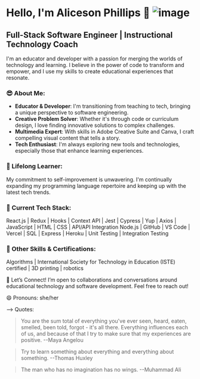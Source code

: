 # Hello, I'm Aliceson Phillips 👋 ![image](https://github.com/AliMickey1/AliMickey1/assets/112175275/4edbaa21-d813-42ee-b1b5-eb7df91aceeb)

## Full-Stack Software Engineer | Instructional Technology Coach

I'm an educator and developer with a passion for merging the worlds of technology and learning. I believe in the power of code to transform and empower, and I use my skills to create educational experiences that resonate.

### 😎 About Me:
- **Educator & Developer**: I'm transitioning from teaching to tech, bringing a unique perspective to software engineering.
- **Creative Problem Solver**: Whether it's through code or curriculum design, I love finding innovative solutions to complex challenges.
- **Multimedia Expert**: With skills in Adobe Creative Suite and Canva, I craft compelling visual content that tells a story.
- **Tech Enthusiast**: I'm always exploring new tools and technologies, especially those that enhance learning experiences.

### 🚀 Lifelong Learner:
My commitment to self-improvement is unwavering. I'm continually expanding my programming language repertoire and keeping up with the latest tech trends.

### 🎯 Current Tech Stack:
React.js | Redux | Hooks | Context API | Jest | Cypress | Yup | Axios | JavaScript | HTML | CSS | API/API Integration
Node.js | GitHub | VS Code | Vercel | SQL | Express | Heroku | Unit Testing | Integration Testing

### 🎯 Other Skills & Certifications:
Algorithms | International Society for Technology in Education (ISTE) certified | 3D printing | robotics

📧 Let’s Connect!
I’m open to collaborations and conversations around educational technology and software development. Feel free to reach out!

😄 Pronouns: she/her

-->
Quotes:

>You are the sum total of everything you've ever seen, heard, eaten, smelled, been told, forgot - it's all there. Everything influences each of us, and because of that I try to make sure that my experiences are positive. --Maya Angelou

>Try to learn something about everything and everything about something. --Thomas Huxley

>The man who has no imagination has no wings. --Muhammad Ali


